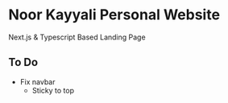 # Noor Kayyali Personal Website

Next.js & Typescript Based Landing Page

## To Do

- Fix navbar
  - Sticky to top
